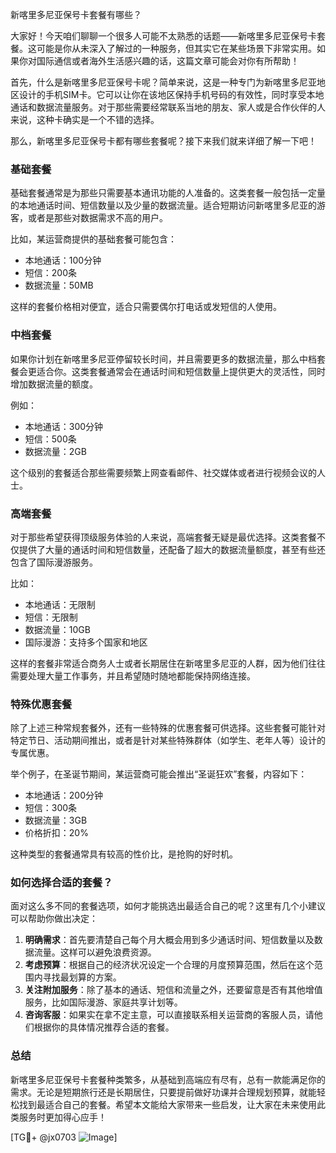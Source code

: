 新喀里多尼亚保号卡套餐有哪些？

大家好！今天咱们聊聊一个很多人可能不太熟悉的话题——新喀里多尼亚保号卡套餐。这可能是你从未深入了解过的一种服务，但其实它在某些场景下非常实用。如果你对国际通信或者海外生活感兴趣的话，这篇文章可能会对你有所帮助！

首先，什么是新喀里多尼亚保号卡呢？简单来说，这是一种专门为新喀里多尼亚地区设计的手机SIM卡。它可以让你在该地区保持手机号码的有效性，同时享受本地通话和数据流量服务。对于那些需要经常联系当地的朋友、家人或是合作伙伴的人来说，这种卡确实是一个不错的选择。

那么，新喀里多尼亚保号卡都有哪些套餐呢？接下来我们就来详细了解一下吧！

### 基础套餐

基础套餐通常是为那些只需要基本通讯功能的人准备的。这类套餐一般包括一定量的本地通话时间、短信数量以及少量的数据流量。适合短期访问新喀里多尼亚的游客，或者是那些对数据需求不高的用户。

比如，某运营商提供的基础套餐可能包含：
- 本地通话：100分钟
- 短信：200条
- 数据流量：50MB

这样的套餐价格相对便宜，适合只需要偶尔打电话或发短信的人使用。

### 中档套餐

如果你计划在新喀里多尼亚停留较长时间，并且需要更多的数据流量，那么中档套餐会更适合你。这类套餐通常会在通话时间和短信数量上提供更大的灵活性，同时增加数据流量的额度。

例如：
- 本地通话：300分钟
- 短信：500条
- 数据流量：2GB

这个级别的套餐适合那些需要频繁上网查看邮件、社交媒体或者进行视频会议的人士。

### 高端套餐

对于那些希望获得顶级服务体验的人来说，高端套餐无疑是最优选择。这类套餐不仅提供了大量的通话时间和短信数量，还配备了超大的数据流量额度，甚至有些还包含了国际漫游服务。

比如：
- 本地通话：无限制
- 短信：无限制
- 数据流量：10GB
- 国际漫游：支持多个国家和地区

这样的套餐非常适合商务人士或者长期居住在新喀里多尼亚的人群，因为他们往往需要处理大量工作事务，并且希望随时随地都能保持网络连接。

### 特殊优惠套餐

除了上述三种常规套餐外，还有一些特殊的优惠套餐可供选择。这些套餐可能针对特定节日、活动期间推出，或者是针对某些特殊群体（如学生、老年人等）设计的专属优惠。

举个例子，在圣诞节期间，某运营商可能会推出“圣诞狂欢”套餐，内容如下：
- 本地通话：200分钟
- 短信：300条
- 数据流量：3GB
- 价格折扣：20%

这种类型的套餐通常具有较高的性价比，是抢购的好时机。

### 如何选择合适的套餐？

面对这么多不同的套餐选项，如何才能挑选出最适合自己的呢？这里有几个小建议可以帮助你做出决定：

1. **明确需求**：首先要清楚自己每个月大概会用到多少通话时间、短信数量以及数据流量。这样可以避免浪费资源。
2. **考虑预算**：根据自己的经济状况设定一个合理的月度预算范围，然后在这个范围内寻找最划算的方案。
3. **关注附加服务**：除了基本的通话、短信和流量之外，还要留意是否有其他增值服务，比如国际漫游、家庭共享计划等。
4. **咨询客服**：如果实在拿不定主意，可以直接联系相关运营商的客服人员，请他们根据你的具体情况推荐合适的套餐。

### 总结

新喀里多尼亚保号卡套餐种类繁多，从基础到高端应有尽有，总有一款能满足你的需求。无论是短期旅行还是长期居住，只要提前做好功课并合理规划预算，就能轻松找到最适合自己的套餐。希望本文能给大家带来一些启发，让大家在未来使用此类服务时更加得心应手！

[TG💪+ @jx0703 ![Image](https://github.com/user-attachments/assets/dbca1d08-cadb-493c-b0ec-ad6f7a83f270)]